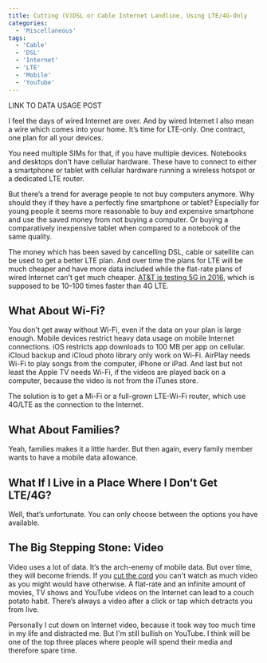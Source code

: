 ```yaml
---
title: Cutting (V)DSL or Cable Internet Landline, Using LTE/4G-Only
categories:
  - 'Miscellaneous'
tags:
  - 'Cable'
  - 'DSL'
  - 'Internet'
  - 'LTE'
  - 'Mobile'
  - 'YouTube'
---
```

LINK TO DATA USAGE POST

I feel the days of wired Internet are over. And by wired Internet I also mean a wire which comes into your home. It’s time for LTE-only. One contract, one plan for all your devices.

You need multiple SIMs for that, if you have multiple devices. Notebooks and desktops don't have cellular hardware. These have to connect to either a smartphone or tablet with cellular hardware running a wireless hotspot or a dedicated LTE router.

But there’s a trend for average people to not buy computers anymore. Why should they if they have a perfectly fine smartphone or tablet? Especially for young people it seems more reasonable to buy and expensive smartphone and use the saved money from not buying a computer. Or buying a comparatively inexpensive tablet when compared to a notebook of the same quality.

The money which has been saved by cancelling DSL, cable or satellite can be used to get a better LTE plan. And over time the plans for LTE will be much cheaper and have more data included while the flat-rate plans of wired Internet can't get much cheaper. [AT&T is testing 5G in 2016](http://about.att.com/story/unveils_5g_roadmap_including_trials.html), which is supposed to be 10–100 times faster than 4G LTE.

## What About Wi-Fi?

You don't get away without Wi-Fi, even if the data on your plan is large enough. Mobile devices restrict heavy data usage on mobile Internet connections. iOS restricts app downloads to 100 MB per app on cellular. iCloud backup and iCloud photo library only work on Wi-Fi. AirPlay needs Wi-Fi to play songs from the computer, iPhone or iPad. And last but not least the Apple TV needs Wi-Fi, if the videos are played back on a computer, because the video is not from the iTunes store.

The solution is to get a Mi-Fi or a full-grown LTE-Wi-Fi router, which use 4G/LTE as the connection to the Internet.

## What About Families?

Yeah, families makes it a little harder. But then again, every family member wants to have a mobile data allowance.

## What If I Live in a Place Where I Don't Get LTE/4G?

Well, that’s unfortunate. You can only choose between the options you have available.

## The Big Stepping Stone: Video

Video uses a lot of data. It’s the arch-enemy of mobile data. But over time, they will become friends. If you [cut the cord](https://michaelnordmeyer.com/cord-cutting-just-do-it) you can't watch as much video as you might would have otherwise. A flat-rate and an infinite amount of movies, TV shows and YouTube videos on the Internet can lead to a couch potato habit. There’s always a video after a click or tap which detracts you from live.

Personally I cut down on Internet video, because it took way too much time in my life and distracted me. But I'm still bullish on YouTube. I think will be one of the top three places where people will spend their media and therefore spare time.

